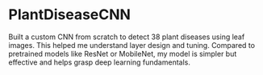 # PlantDiseaseCNN
Built a custom CNN from scratch to detect 38 plant diseases using leaf images. This helped me understand layer design and tuning. Compared to pretrained models like ResNet or MobileNet, my model is simpler but effective and helps grasp deep learning fundamentals.
